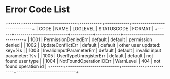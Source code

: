 # Error Code List

+------+--------------------------+-----------+------------+-----------------------------+
| CODE |           NAME           | LOGLEVEL  | STATUSCODE |           FORMAT            |
+------+--------------------------+-----------+------------+-----------------------------+
| 1001 | PermissionDeniedErr      | default   | default    | permission denied           |
| 1002 | UpdateConflictErr        | default   | default    | other user updated: key=%s  |
| 1003 | InvalidInputParameterErr | default   | default    | invalid input parameter: %v |
| 1005 | UserTypeUnregisterErr    | default   | default    | not found user type         |
| 1004 | NotFoundOperationIDErr   | WarnLevel |        404 | not found operation id      |
+------+--------------------------+-----------+------------+-----------------------------+
~~~~